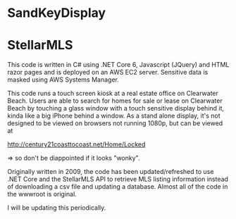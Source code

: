 # SandKeyDisplay
# StellarMLS

This code is written in C# using .NET Core 6, Javascript (JQuery) and HTML razor pages and is deployed on an AWS EC2 server. Sensitive data is masked using AWS Systems Manager.

This code runs a touch screen kiosk at a real estate office on Clearwater Beach. Users are able to search for homes for sale or lease on Clearwater Beach by touching a glass window with a touch sensitive display behind it, kinda like a big iPhone behind a window. As a stand alone display, it's not designed to be viewed on browsers not running 1080p, but can be viewed at

http://century21coasttocoast.net/Home/Locked 

=> so don't be diappointed if it looks "wonky".

Originally written in 2009, the code has been updated/refreshed to use .NET Core and the StellarMLS API to retrieve MLS listing information instead of downloading a csv file and updating a database. Almost all of the code in the wwwroot is original.

I will be updating this periodically.
